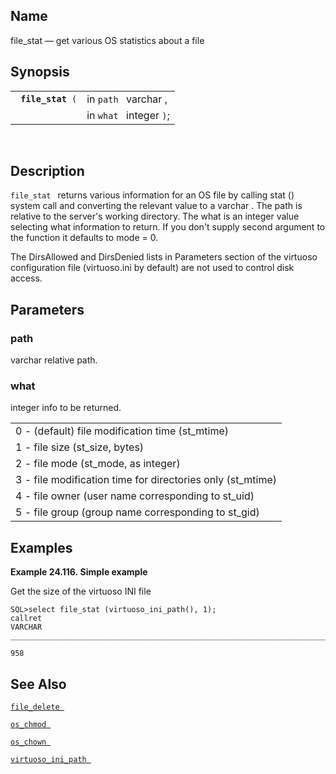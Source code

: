 <div id="fn_file_stat" class="refentry">

<div class="titlepage">

</div>

<div class="refnamediv">

## Name

file_stat — get various OS statistics about a file

</div>

<div class="refsynopsisdiv">

## Synopsis

<div id="fsyn_file_stat" class="funcsynopsis">

|                        |                         |
|------------------------|-------------------------|
| ` `**`file_stat`**` (` | in `path ` varchar ,    |
|                        | in `what ` integer `)`; |

<div class="funcprototype-spacer">

 

</div>

</div>

</div>

<div id="desc" class="refsect1">

## Description

`file_stat ` returns various information for an OS file by calling stat
() system call and converting the relevant value to a
<span class="type">varchar</span> . The path is relative to the server's
working directory. The what is an integer value selecting what
information to return. If you don't supply second argument to the
function it defaults to mode = 0.

The DirsAllowed and DirsDenied lists in Parameters section of the
virtuoso configuration file (virtuoso.ini by default) are not used to
control disk access.

</div>

<div id="params_01" class="refsect1">

## Parameters

<div id="id88888" class="refsect2">

### path

<span class="type">varchar </span> relative path.

</div>

<div id="id88892" class="refsect2">

### what

<span class="type">integer </span> info to be returned.

|                                                            |
|------------------------------------------------------------|
| 0 - (default) file modification time (st_mtime)            |
| 1 - file size (st_size, bytes)                             |
| 2 - file mode (st_mode, as integer)                        |
| 3 - file modification time for directories only (st_mtime) |
| 4 - file owner (user name corresponding to st_uid)         |
| 5 - file group (group name corresponding to st_gid)        |

</div>

</div>

<div id="examples_01" class="refsect1">

## Examples

<div id="ex_file_stat" class="example">

**Example 24.116. Simple example**

<div class="example-contents">

Get the size of the virtuoso INI file

``` screen
SQL>select file_stat (virtuoso_ini_path(), 1);
callret
VARCHAR
_______________________________________________________________________________

958
```

</div>

</div>

  

</div>

<div id="seealso_03" class="refsect1">

## See Also

<a href="fn_file_delete.html" class="link" title="file_delete"><code
class="function">file_delete </code></a>

<a href="fn_os_chmod.html" class="link" title="os_chmod"><code
class="function">os_chmod </code></a>

<a href="fn_os_chown.html" class="link" title="os_chown"><code
class="function">os_chown </code></a>

<a href="fn_virtuoso_ini_path.html" class="link"
title="virtuoso_ini_path"><code
class="function">virtuoso_ini_path </code></a>

</div>

</div>
